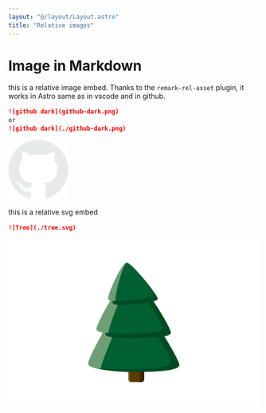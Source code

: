 ```yaml
---
layout: "@/layout/Layout.astro"
title: "Relative images"
---
```

# Image in Markdown
this is a relative image embed. Thanks to the `remark-rel-asset` plugin, it works in Astro same as in vscode and in github.

```markdown
![github dark](github-dark.png)
or
![github dark](./github-dark.png)
```

![github dark](./github-dark.png)

this is a relative svg embed


```markdown
![Tree](./tree.svg)
```

![Tree](./tree.svg)
